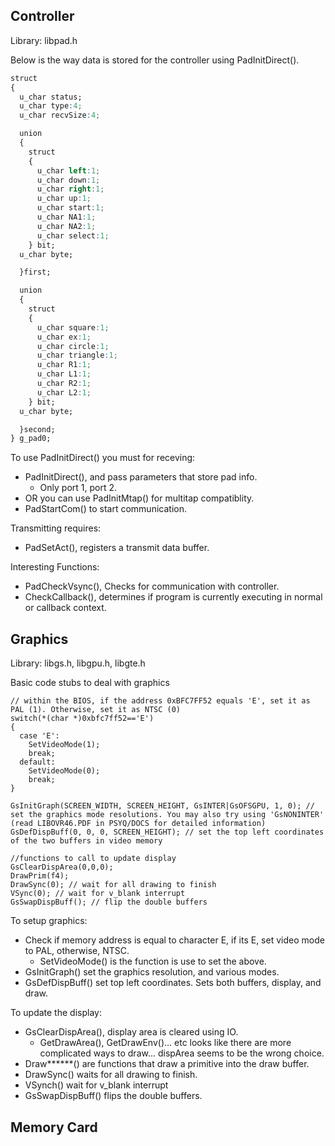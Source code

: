 ## Controller
Library: libpad.h

Below is the way data is stored for the controller using PadInitDirect().

```css
struct
{
  u_char status;
  u_char type:4;
  u_char recvSize:4;

  union
  {
    struct
    {
      u_char left:1;
      u_char down:1;
      u_char right:1;
      u_char up:1;
      u_char start:1;
      u_char NA1:1;
      u_char NA2:1;
      u_char select:1;
    } bit;
  u_char byte;

  }first;

  union
  {
    struct
    {
      u_char square:1;
      u_char ex:1;
      u_char circle:1;
      u_char triangle:1;
      u_char R1:1;
      u_char L1:1;
      u_char R2:1;
      u_char L2:1;
    } bit;
  u_char byte;

  }second;
} g_pad0;
```

To use PadInitDirect() you must for receving:

* PadInitDirect(), and pass parameters that store pad info.
  * Only port 1, port 2.
* OR you can use PadInitMtap() for multitap compatiblity.
* PadStartCom() to start communication.

Transmitting requires:

* PadSetAct(), registers a transmit data buffer.

Interesting Functions:

* PadCheckVsync(), Checks for communication with controller.
* CheckCallback(), determines if program is currently executing in normal or callback context.

## Graphics

Library: libgs.h, libgpu.h, libgte.h

Basic code stubs to deal with graphics
```
// within the BIOS, if the address 0xBFC7FF52 equals 'E', set it as PAL (1). Otherwise, set it as NTSC (0)
switch(*(char *)0xbfc7ff52=='E')
{
  case 'E':
    SetVideoMode(1); 
    break;
  default:
    SetVideoMode(0); 
    break;	
}

GsInitGraph(SCREEN_WIDTH, SCREEN_HEIGHT, GsINTER|GsOFSGPU, 1, 0); // set the graphics mode resolutions. You may also try using 'GsNONINTER' (read LIBOVR46.PDF in PSYQ/DOCS for detailed information)
GsDefDispBuff(0, 0, 0, SCREEN_HEIGHT); // set the top left coordinates of the two buffers in video memory

//functions to call to update display
GsClearDispArea(0,0,0);
DrawPrim(f4);
DrawSync(0); // wait for all drawing to finish
VSync(0); // wait for v_blank interrupt
GsSwapDispBuff(); // flip the double buffers
```

To setup graphics:

* Check if memory address is equal to character E, if its E, set video mode to PAL, otherwise, NTSC.
  * SetVideoMode() is the function is use to set the above.
* GsInitGraph() set the graphics resolution, and various modes.
* GsDefDispBuff() set top left coordinates. Sets both buffers, display, and draw.

To update the display:

* GsClearDispArea(), display area is cleared using IO.
  * GetDrawArea(), GetDrawEnv()... etc looks like there are more complicated ways to draw... dispArea seems to be the wrong choice.
* Draw******() are functions that draw a primitive into the draw buffer.
* DrawSync() waits for all drawing to finish.
* VSynch() wait for v_blank interrupt
* GsSwapDispBuff() flips the double buffers.

## Memory Card